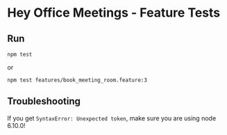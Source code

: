 # Hey Office Meetings - Feature Tests

## Run

```
npm test
```

or

```
npm test features/book_meeting_room.feature:3
```


## Troubleshooting

If you get ``SyntaxError: Unexpected token``, make sure you are using node 6.10.0!
